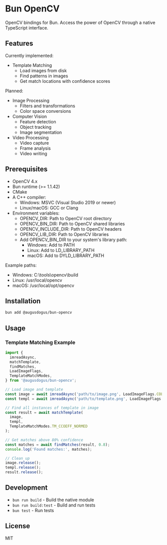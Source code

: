 # Bun OpenCV

OpenCV bindings for Bun. Access the power of OpenCV through a native TypeScript interface.

## Features

Currently implemented:

- Template Matching
  - Load images from disk
  - Find patterns in images
  - Get match locations with confidence scores

Planned:

- Image Processing
  - Filters and transformations
  - Color space conversions
- Computer Vision
  - Feature detection
  - Object tracking
  - Image segmentation
- Video Processing
  - Video capture
  - Frame analysis
  - Video writing

## Prerequisites

- OpenCV 4.x
- Bun runtime (>= 1.1.42)
- CMake
- A C++ compiler:
  - Windows: MSVC (Visual Studio 2019 or newer)
  - Linux/macOS: GCC or Clang
- Environment variables:
  - OPENCV_DIR: Path to OpenCV root directory
  - OPENCV_BIN_DIR: Path to OpenCV shared libraries
  - OPENCV_INCLUDE_DIR: Path to OpenCV headers
  - OPENCV_LIB_DIR: Path to OpenCV libraries
  - Add OPENCV_BIN_DIR to your system's library path:
    - Windows: Add to PATH
    - Linux: Add to LD_LIBRARY_PATH
    - macOS: Add to DYLD_LIBRARY_PATH

Example paths:

- Windows: C:\tools\opencv\build
- Linux: /usr/local/opencv
- macOS: /usr/local/opt/opencv

## Installation

```bash
bun add @augusdogus/bun-opencv
```

## Usage

### Template Matching Example

```typescript
import {
  imreadAsync,
  matchTemplate,
  findMatches,
  LoadImageFlags,
  TemplateMatchModes,
} from '@augusdogus/bun-opencv';

// Load image and template
const image = await imreadAsync('path/to/image.png', LoadImageFlags.COLOR);
const templ = await imreadAsync('path/to/template.png', LoadImageFlags.COLOR);

// Find all instances of template in image
const result = await matchTemplate(
  image,
  templ,
  TemplateMatchModes.TM_CCOEFF_NORMED
);

// Get matches above 80% confidence
const matches = await findMatches(result, 0.8);
console.log('Found matches:', matches);

// Clean up
image.release();
templ.release();
result.release();
```

## Development

- `bun run build` - Build the native module
- `bun run build:test` - Build and run tests
- `bun test` - Run tests

## License

MIT
